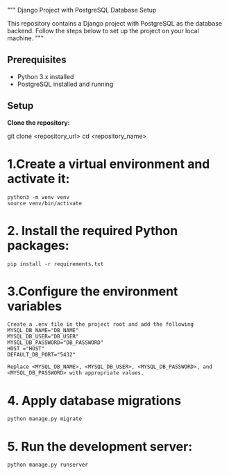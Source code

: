 """ 
Django Project with PostgreSQL Database Setup

This repository contains a Django project with PostgreSQL as the database backend. Follow the steps below to set up the project on your local machine.
"""

## Prerequisites

- Python 3.x installed
- PostgreSQL installed and running

## Setup

**Clone the repository:**

   git clone <repository_url>
   cd <repository_name>

# 1.Create a virtual environment and activate it:
    python3 -m venv venv
    source venv/bin/activate  

# 2. Install the required Python packages:
    pip install -r requirements.txt

# 3.Configure the environment variables
    Create a .env file in the project root and add the following
    MYSQL_DB_NAME="DB_NAME"
    MYSQL_DB_USER="DB_USER"
    MYSQL_DB_PASSWORD="DB_PASSWORD"
    HOST ="HOST"
    DEFAULT_DB_PORT="5432"

    Replace <MYSQL_DB_NAME>, <MYSQL_DB_USER>, <MYSQL_DB_PASSWORD>, and <MYSQL_DB_PASSWORD> with appropriate values.

# 4. Apply database migrations 
    python manage.py migrate

# 5. Run the development server:
    python manage.py runserver


